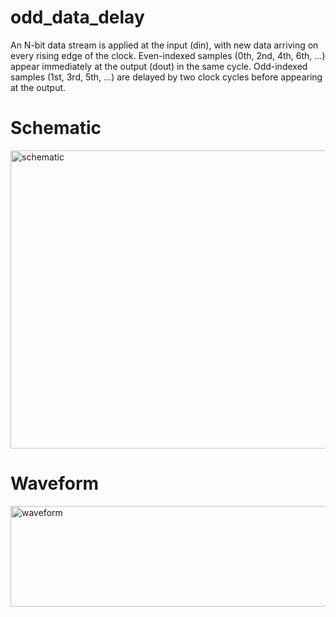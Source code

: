 # odd_data_delay
An N-bit data stream is applied at the input (din), with new data arriving on every rising edge of the clock.
Even-indexed samples (0th, 2nd, 4th, 6th, …) appear immediately at the output (dout) in the same cycle.
Odd-indexed samples (1st, 3rd, 5th, …) are delayed by two clock cycles before appearing at the output.

# Schematic
<img width="1218" height="477" alt="schematic" src="https://github.com/user-attachments/assets/51b5bdbe-4854-4cd4-bf55-4df68c51a7ca" />

# Waveform
<img width="1073" height="161" alt="waveform" src="https://github.com/user-attachments/assets/e705f786-b353-4230-9ea4-f334549ba428" />
